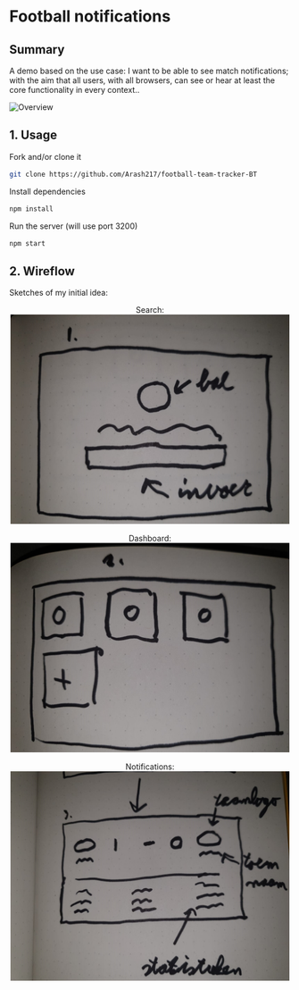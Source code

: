 # Football notifications

## Summary
A demo based on the use case: I want to be able to see match notifications; with the aim that all users, with all browsers, can see or hear at least the core functionality in every context..

![Overview](../master/docs/match.jpg)

## 1. Usage

Fork and/or clone it
```bash
git clone https://github.com/Arash217/football-team-tracker-BT
```

Install dependencies
```bash
npm install
```

Run the server (will use port 3200)
```bash
npm start
```

## 2. Wireflow
Sketches of my initial idea:

<p align="center">
  Search:
  <img width="500px" src="https://github.com/Arash217/football-team-tracker-BT/blob/master/docs/1.png">
</p>

<p align="center">
  Dashboard:
  <img width="500px" src="https://github.com/Arash217/football-team-tracker-BT/blob/master/docs/2.png">
</p>

<p align="center">
  Notifications:
  <img width="500px" src="https://github.com/Arash217/football-team-tracker-BT/blob/master/docs/3.png">
</p>

